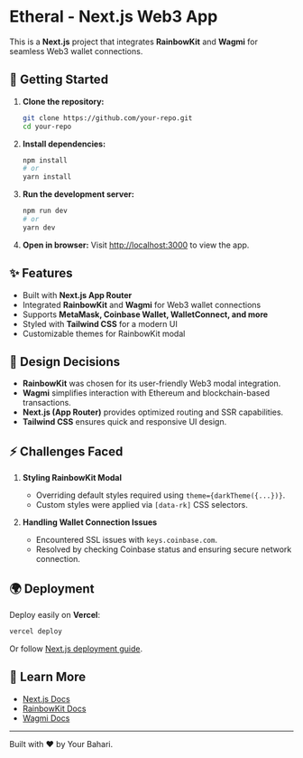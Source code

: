 # Etheral - Next.js Web3 App

This is a **Next.js** project that integrates **RainbowKit** and **Wagmi** for seamless Web3 wallet connections.

## 🚀 Getting Started

1. **Clone the repository:**
   ```bash
   git clone https://github.com/your-repo.git
   cd your-repo
   ```

2. **Install dependencies:**
   ```bash
   npm install
   # or
   yarn install
   ```

3. **Run the development server:**
   ```bash
   npm run dev
   # or
   yarn dev
   ```

4. **Open in browser:**
   Visit [http://localhost:3000](http://localhost:3000) to view the app.

## ✨ Features
- Built with **Next.js App Router**
- Integrated **RainbowKit** and **Wagmi** for Web3 wallet connections
- Supports **MetaMask, Coinbase Wallet, WalletConnect, and more**
- Styled with **Tailwind CSS** for a modern UI
- Customizable themes for RainbowKit modal

## 📌 Design Decisions
- **RainbowKit** was chosen for its user-friendly Web3 modal integration.
- **Wagmi** simplifies interaction with Ethereum and blockchain-based transactions.
- **Next.js (App Router)** provides optimized routing and SSR capabilities.
- **Tailwind CSS** ensures quick and responsive UI design.

## ⚡ Challenges Faced
1. **Styling RainbowKit Modal**
   - Overriding default styles required using `theme={darkTheme({...})}`.
   - Custom styles were applied via `[data-rk]` CSS selectors.

2. **Handling Wallet Connection Issues**
   - Encountered SSL issues with `keys.coinbase.com`.
   - Resolved by checking Coinbase status and ensuring secure network connection.

## 🌍 Deployment
Deploy easily on **Vercel**:
```bash
vercel deploy
```
Or follow [Next.js deployment guide](https://nextjs.org/docs/app/building-your-application/deploying).

## 📖 Learn More
- [Next.js Docs](https://nextjs.org/docs)
- [RainbowKit Docs](https://www.rainbowkit.com/docs)
- [Wagmi Docs](https://wagmi.sh)

---
Built with ❤️ by Your Bahari.
